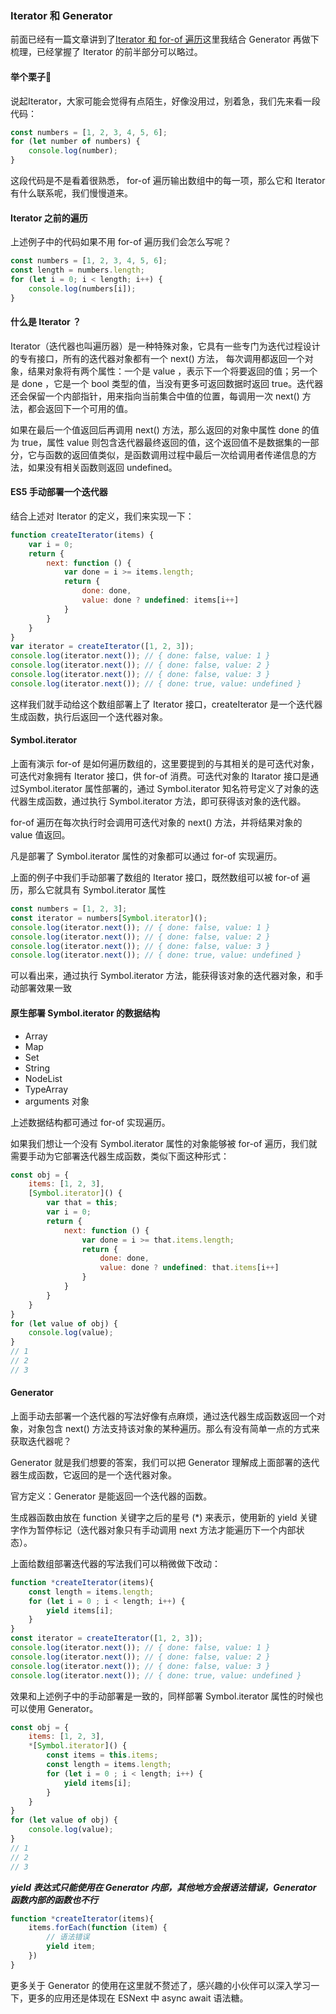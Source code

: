 ### Iterator 和 Generator

前面已经有一篇文章讲到了[Iterator 和 for-of 遍历](https://mp.weixin.qq.com/s?__biz=MzI0NTIyNDQzNQ==&mid=2247483810&idx=1&sn=061d8e8be8f91c12f2ca3f766cd90a5c&chksm=e950873ede270e28b166220455d09b3e75b23cb260baef35fced454031a379c0502fdddc0917&token=114463764&lang=zh_CN#rd)这里我结合 Generator 再做下梳理，已经掌握了 Iterator 的前半部分可以略过。

#### 举个栗子🌰

说起Iterator，大家可能会觉得有点陌生，好像没用过，别着急，我们先来看一段代码：

```js
const numbers = [1, 2, 3, 4, 5, 6];
for (let number of numbers) {
    console.log(number);
}
```
这段代码是不是看着很熟悉， for-of 遍历输出数组中的每一项，那么它和 Iterator 有什么联系呢，我们慢慢道来。

#### Iterator 之前的遍历

上述例子中的代码如果不用 for-of 遍历我们会怎么写呢？

```js
const numbers = [1, 2, 3, 4, 5, 6];
const length = numbers.length;
for (let i = 0; i < length; i++) {
    console.log(numbers[i]);
}
```

#### 什么是 Iterator ？

Iterator（迭代器也叫遍历器）是一种特殊对象，它具有一些专门为迭代过程设计的专有接口，所有的迭代器对象都有一个 next() 方法， 每次调用都返回一个对象，结果对象将有两个属性：一个是 value ，表示下一个将要返回的值；另一个是 done ，它是一个 bool 类型的值，当没有更多可返回数据时返回 true。迭代器还会保留一个内部指针，用来指向当前集合中值的位置，每调用一次 next() 方法，都会返回下一个可用的值。

如果在最后一个值返回后再调用 next() 方法，那么返回的对象中属性 done 的值为 true，属性 value 则包含迭代器最终返回的值，这个返回值不是数据集的一部分，它与函数的返回值类似，是函数调用过程中最后一次给调用者传递信息的方法，如果没有相关函数则返回 undefined。

#### ES5 手动部署一个迭代器

结合上述对 Iterator 的定义，我们来实现一下：

```js
function createIterator(items) {
    var i = 0;
    return {
        next: function () {
            var done = i >= items.length;
            return {
                done: done,
                value: done ? undefined: items[i++]
            }
        }
    }
}
var iterator = createIterator([1, 2, 3]);
console.log(iterator.next()); // { done: false, value: 1 }
console.log(iterator.next()); // { done: false, value: 2 }
console.log(iterator.next()); // { done: false, value: 3 }
console.log(iterator.next()); // { done: true, value: undefined }
```

这样我们就手动给这个数组部署上了 Iterator 接口，createIterator 是一个迭代器生成函数，执行后返回一个迭代器对象。

#### Symbol.iterator

上面有演示 for-of 是如何遍历数组的，这里要提到的与其相关的是可迭代对象，可迭代对象拥有 Iterator 接口，供 for-of 消费。可迭代对象的 Itarator 接口是通过Symbol.iterator 属性部署的，通过 Symbol.iterator 知名符号定义了对象的迭代器生成函数，通过执行 Symbol.iterator 方法，即可获得该对象的迭代器。

for-of 遍历在每次执行时会调用可迭代对象的 next() 方法，并将结果对象的 value 值返回。

凡是部署了 Symbol.iterator 属性的对象都可以通过 for-of 实现遍历。

上面的例子中我们手动部署了数组的 Iterator 接口，既然数组可以被 for-of 遍历，那么它就具有 Symbol.iterator 属性

```js
const numbers = [1, 2, 3];
const iterator = numbers[Symbol.iterator]();
console.log(iterator.next()); // { done: false, value: 1 }
console.log(iterator.next()); // { done: false, value: 2 }
console.log(iterator.next()); // { done: false, value: 3 }
console.log(iterator.next()); // { done: true, value: undefined }
```
可以看出来，通过执行 Symbol.iterator 方法，能获得该对象的迭代器对象，和手动部署效果一致

#### 原生部署 Symbol.iterator 的数据结构

+ Array
+ Map
+ Set
+ String
+ NodeList
+ TypeArray
+ arguments 对象

上述数据结构都可通过 for-of 实现遍历。

如果我们想让一个没有 Symbol.iterator 属性的对象能够被 for-of 遍历，我们就需要手动为它部署迭代器生成函数，类似下面这种形式：

```js
const obj = {
    items: [1, 2, 3],
    [Symbol.iterator]() {
        var that = this;
        var i = 0;
        return {
            next: function () {
                var done = i >= that.items.length;
                return {
                    done: done,
                    value: done ? undefined: that.items[i++]
                }
            }
        }
    }
}
for (let value of obj) {
    console.log(value);
}
// 1
// 2
// 3
```

#### Generator

上面手动去部署一个迭代器的写法好像有点麻烦，通过迭代器生成函数返回一个对象，对象包含 next() 方法支持该对象的某种遍历。那么有没有简单一点的方式来获取迭代器呢？

Generator 就是我们想要的答案，我们可以把 Generator 理解成上面部署的迭代器生成函数，它返回的是一个迭代器对象。

官方定义：Generator 是能返回一个迭代器的函数。

生成器函数由放在 function 关键字之后的星号 (*) 来表示，使用新的 yield 关键字作为暂停标记（迭代器对象只有手动调用 next 方法才能遍历下一个内部状态）。

上面给数组部署迭代器的写法我们可以稍微做下改动：

```js
function *createIterator(items){
    const length = items.length;
    for (let i = 0 ; i < length; i++) {
        yield items[i];
    }
}
const iterator = createIterator([1, 2, 3]);
console.log(iterator.next()); // { done: false, value: 1 }
console.log(iterator.next()); // { done: false, value: 2 }
console.log(iterator.next()); // { done: false, value: 3 }
console.log(iterator.next()); // { done: true, value: undefined }
```

效果和上述例子中的手动部署是一致的，同样部署 Symbol.iterator 属性的时候也可以使用 Generator。

```js
const obj = {
    items: [1, 2, 3],
    *[Symbol.iterator]() {
        const items = this.items;
        const length = items.length;
        for (let i = 0 ; i < length; i++) {
            yield items[i];
        }
    }
}
for (let value of obj) {
    console.log(value);
}
// 1
// 2
// 3
```

***yield 表达式只能使用在 Generator 内部，其他地方会报语法错误，Generator 函数内部的函数也不行***

```js
function *createIterator(items){
    items.forEach(function (item) {
        // 语法错误
        yield item;
    })
}
```

更多关于 Generator 的使用在这里就不赘述了，感兴趣的小伙伴可以深入学习一下，更多的应用还是体现在 ESNext 中 async await 语法糖。